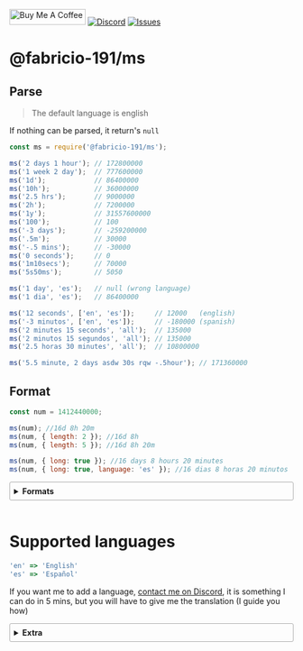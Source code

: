 <style>
details {
    border: 1px solid #aaa;
    border-radius: 3px;
    padding: .5em .5em 0;
}

summary {
    font-weight: bold;
    margin: -.5em -.5em 0;
    padding: .5em;
}

details[open] {
    padding: .5em;
}

details[open] summary {
    border-bottom: 1px solid #aaa;
    margin-bottom: .5em;
}

</style>
<a href="https://www.buymeacoffee.com/Fabricio191" target="_blank"><img src="https://cdn.buymeacoffee.com/buttons/default-orange.png" alt="Buy Me A Coffee" height="28" width="135"></a>
[![Discord](https://img.shields.io/discord/555535212461948936?style=for-the-badge&color=7289da)](https://discord.gg/zrESMn6)
[![Issues](https://img.shields.io/github/issues/Fabricio-191/ms?style=for-the-badge)](https://github.com/Fabricio-191/ms/issues)

# @fabricio-191/ms

## Parse

> The default language is english

If nothing can be parsed, it return's `null`

```js
const ms = require('@fabricio-191/ms');

ms('2 days 1 hour'); // 172800000
ms('1 week 2 day');  // 777600000
ms('1d');            // 86400000
ms('10h');           // 36000000
ms('2.5 hrs');       // 9000000
ms('2h');            // 7200000
ms('1y');            // 31557600000
ms('100');           // 100
ms('-3 days');       // -259200000
ms('.5m');           // 30000
ms('-.5 mins');      // -30000
ms('0 seconds');     // 0
ms('1m10secs');      // 70000
ms('5s50ms');        // 5050

ms('1 day', 'es');   // null (wrong language)
ms('1 dia', 'es');   // 86400000

ms('12 seconds', ['en', 'es']);     // 12000   (english)
ms('-3 minutos', ['en', 'es']);     // -180000 (spanish)
ms('2 minutes 15 seconds', 'all');  // 135000
ms('2 minutos 15 segundos', 'all'); // 135000
ms('2.5 horas 30 minutes', 'all');  // 10800000

ms('5.5 minute, 2 days asdw 30s rqw -.5hour'); // 171360000
```

## Format

```js
const num = 1412440000;

ms(num); //16d 8h 20m
ms(num, { length: 2 }); //16d 8h
ms(num, { length: 5 }); //16d 8h 20m

ms(num, { long: true }); //16 days 8 hours 20 minutes
ms(num, { long: true, language: 'es' }); //16 dias 8 horas 20 minutos
```

<details>
<summary>Formats</summary>
	
The full format would be `YMoWDHMSMs`

* `Y`: year
* `Mo`: month
* `W`: week
* `D`: day
* `H`: hour
* `M`: minute
* `S`: second
* `Ms`: milisecond

The default format is `YMoDHMSMs` (without weeks)

```js
ms(1412440000); //16d 8h 20m
ms(1412440000, { format: 'HS' }); //392h 1240s

ms(41200994000, { format: 'WDHM', length: 2 }); //6w 5d
ms(41200994000, { format: 'WDHM', length: 8 }); //6w 5d 11h 9m
```
</details>
</br>

# Supported languages
```js
'en' => 'English'
'es' => 'Español'
```

If you want me to add a language, [contact me on Discord](https://discord.gg/zrESMn6), it is something I can do in 5 mins, but you will have to give me the translation (I guide you how)

<details>
<summary>Extra</summary>
Execute this, it looks nice

```js
const ms = require('@fabricio-191/ms'), years = ms('1970 years');

setInterval(() => {
	process.stdout.clearLine(0);
	process.stdout.cursorTo(0);
	process.stdout.write(ms(Date.now() + years, { length: 8 }));
	process.stdout.cursorTo(31);
}, 1);
```
</details>
